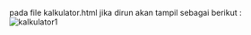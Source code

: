 pada file kalkulator.html jika dirun akan tampil sebagai berikut :
![kalkulator1](https://user-images.githubusercontent.com/85658815/177434138-b176a281-cf82-4983-98f0-914fea5cb9d0.png)
